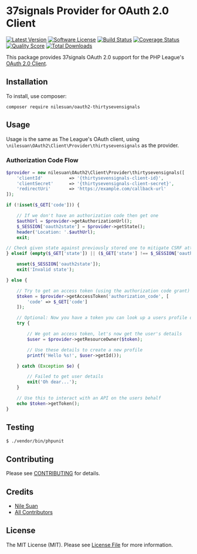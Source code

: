 # 37signals Provider for OAuth 2.0 Client

[![Latest Version](https://img.shields.io/github/release/nilesuan/oauth2-thirtysevensignals.svg?style=flat-square)](https://github.com/nilesuan/oauth2-thirtysevensignals/releases)
[![Software License](https://img.shields.io/badge/license-MIT-brightgreen.svg?style=flat-square)](LICENSE.md)
[![Build Status](https://img.shields.io/travis/nilesuan/oauth2-thirtysevensignals/master.svg?style=flat-square)](https://travis-ci.org/nilesuan/oauth2-thirtysevensignals)
[![Coverage Status](https://img.shields.io/scrutinizer/coverage/g/nilesuan/oauth2-thirtysevensignals.svg?style=flat-square)](https://scrutinizer-ci.com/g/nilesuan/oauth2-thirtysevensignals/code-structure)
[![Quality Score](https://img.shields.io/scrutinizer/g/nilesuan/oauth2-thirtysevensignals.svg?style=flat-square)](https://scrutinizer-ci.com/g/nilesuan/oauth2-thirtysevensignals)
[![Total Downloads](https://img.shields.io/packagist/dt/nilesuan/oauth2-thirtysevensignals.svg?style=flat-square)](https://packagist.org/packages/nilesuan/oauth2-thirtysevensignals)

This package provides 37signals OAuth 2.0 support for the PHP League's [OAuth 2.0 Client](https://github.com/thephpleague/oauth2-client).

## Installation

To install, use composer:

```
composer require nilesuan/oauth2-thirtysevensignals
```

## Usage

Usage is the same as The League's OAuth client, using `\nilesuan\OAuth2\Client\Provider\thirtysevensignals` as the provider.

### Authorization Code Flow

```php
$provider = new nilesuan\OAuth2\Client\Provider\thirtysevensignals([
    'clientId'          => '{thirtysevensignals-client-id}',
    'clientSecret'      => '{thirtysevensignals-client-secret}',
    'redirectUri'       => 'https://example.com/callback-url'
]);

if (!isset($_GET['code'])) {

    // If we don't have an authorization code then get one
    $authUrl = $provider->getAuthorizationUrl();
    $_SESSION['oauth2state'] = $provider->getState();
    header('Location: '.$authUrl);
    exit;

// Check given state against previously stored one to mitigate CSRF attack
} elseif (empty($_GET['state']) || ($_GET['state'] !== $_SESSION['oauth2state'])) {

    unset($_SESSION['oauth2state']);
    exit('Invalid state');

} else {

    // Try to get an access token (using the authorization code grant)
    $token = $provider->getAccessToken('authorization_code', [
        'code' => $_GET['code']
    ]);

    // Optional: Now you have a token you can look up a users profile data
    try {

        // We got an access token, let's now get the user's details
        $user = $provider->getResourceOwner($token);

        // Use these details to create a new profile
        printf('Hello %s!', $user->getId());

    } catch (Exception $e) {

        // Failed to get user details
        exit('Oh dear...');
    }

    // Use this to interact with an API on the users behalf
    echo $token->getToken();
}
```

## Testing

``` bash
$ ./vendor/bin/phpunit
```

## Contributing

Please see [CONTRIBUTING](https://github.com/nilesuan/oauth2-thirtysevensignals/blob/master/CONTRIBUTING.md) for details.


## Credits

- [Nile Suan](https://github.com/nilesuan)
- [All Contributors](https://github.com/nilesuan/oauth2-thirtysevensignals/contributors)


## License

The MIT License (MIT). Please see [License File](https://github.com/nilesuan/oauth2-thirtysevensignals/blob/master/LICENSE) for more information.
